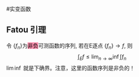 #实变函数 
## Fatou 引理
令 $\{f_n\}$为<mark style="background: #FF5582A6;">非负</mark>可测函数的序列, 若在E逐点 $\{f_n\}\rightarrow f$, 则
$$\int_Ef\le\lim_{n\rightarrow \infty}\inf \int f_n$$
$\lim \inf$ 就是下确界。注意，这里的函数序列是非负的！